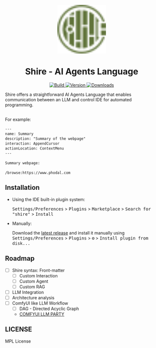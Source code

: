 <p align="center">
  <img src="plugin/src/main/resources/META-INF/pluginIcon.svg" width="160px" height="160px"  alt="logo" />
</p>
<h1 align="center">Shire - AI Agents Language</h1>
<p align="center">
  <a href="https://github.com/phodal/shire/actions/workflows/build.yml">
    <img src="https://github.com/phodal/shire/workflows/Build/badge.svg" alt="Build" />
  </a>
  <a href="https://plugins.jetbrains.com/plugin/24549">
    <img src="https://img.shields.io/jetbrains/plugin/v/24549.svg" alt="Version" />
  </a>
  <a href="https://plugins.jetbrains.com/plugin/24549">
    <img src="https://img.shields.io/jetbrains/plugin/d/24549.svg" alt="Downloads" />
  </a>
</p>

<!-- Plugin description -->
Shire offers a straightforward AI Agents Language that enables communication between an LLM and control IDE for automated programming.
<br/><br/>

For example:
```shire
---
name: Summary
description: "Summary of the webpage"
interaction: AppendCursor
actionLocation: ContextMenu
---

Summary webpage:

/browse:https://www.phodal.com
```
<!-- Plugin description end -->

## Installation

- Using the IDE built-in plugin system:
  
  <kbd>Settings/Preferences</kbd> > <kbd>Plugins</kbd> > <kbd>Marketplace</kbd> > <kbd>Search for "shire"</kbd> >
  <kbd>Install</kbd>
  
- Manually:

  Download the [latest release](https://github.com/phodal/shire/releases/latest) and install it manually using
  <kbd>Settings/Preferences</kbd> > <kbd>Plugins</kbd> > <kbd>⚙️</kbd> > <kbd>Install plugin from disk...</kbd>

## Roadmap

- [ ] Shire syntax: Front-matter
  - [ ] Custom Interaction
  - [ ] Custom Agent
  - [ ] Custom RAG
- [ ] LLM Integration
- [ ] Architecture analysis
- [ ] ComfyUI like LLM Workflow
   - [ ] DAG - Directed Acyclic Graph 
   - [COMFYUI LLM PARTY](https://github.com/heshengtao/comfyui_LLM_party) 

## LICENSE

MPL License
